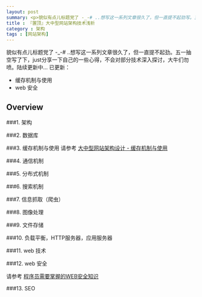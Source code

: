 ```yaml
---
layout: post
summary: <p>貌似有点儿标题党了 -_-# ..想写这一系列文章很久了，但一直提不起劲写。五一抽空写了下，just分享一下自己的一些心得，不会对部分技术深入探讨，大牛们勿喷。陆续更新中...</p>
title : 『置顶』大中型网站架构技术浅析
category : 架构
tags : [网站架构]
---
```


貌似有点儿标题党了 -_-# ..想写这一系列文章很久了，但一直提不起劲。五一抽空写了下，just分享一下自己的一些心得，不会对部分技术深入探讨，大牛们勿喷。陆续更新中...
已更新：
<ul>
<li>缓存机制与使用</li>
<li>web 安全</li>
</ul>

## Overview

###1. 架构

###2. 数据库


###3. 缓存机制与使用
请参考 <a href="http://kenny7.com/2013/04/technical-guide-for-website-cache.html">大中型网站架构设计 - 缓存机制与使用</a>

###4. 通信机制

###5. 分布式机制

###6. 搜索机制

###7. 信息抓取（爬虫）

###8. 图像处理

###9. 文件存储

###10. 负载平衡，HTTP服务器，应用服务器

###11. web 技术

###12. web 安全

请参考 <a href="http://kenny7.com/2013/04/web-security-knowledge.html">程序员需要掌握的WEB安全知识</a>
	
###13. SEO


